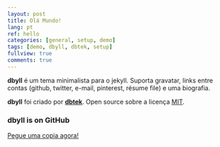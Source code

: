 ```yaml
---
layout: post
title: Olá Mundo!
lang: pt
ref: hello
categories: [general, setup, demo]
tags: [demo, dbyll, dbtek, setup]
fullview: true
comments: true
---
```


**dbyll** é um tema minimalista para o jekyll. Suporta gravatar, links entre contas (github, twitter, e-mail, pinterest, résume file) e uma biografia.

**dbyll** foi criado por **[dbtek](http://ismaildemirbilek.com)**. Open source sobre a licença [MIT](http://opensource.org/licenses/MIT).

### dbyll is on GitHub

<a class="btn btn-default" href="https://github.com/dbtek/dbyll">Pegue uma copia agora!</a>
